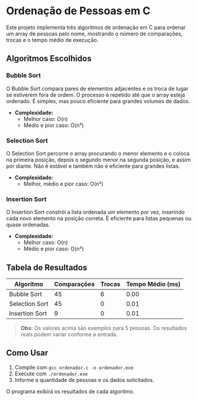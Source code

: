 # Ordenação de Pessoas em C

Este projeto implementa três algoritmos de ordenação em C para ordenar um array de pessoas pelo nome, mostrando o número de comparações, trocas e o tempo médio de execução.

## Algoritmos Escolhidos

### Bubble Sort
O Bubble Sort compara pares de elementos adjacentes e os troca de lugar se estiverem fora de ordem. O processo é repetido até que o array esteja ordenado. É simples, mas pouco eficiente para grandes volumes de dados.

- **Complexidade:**
  - Melhor caso: O(n)
  - Médio e pior caso: O(n²)

### Selection Sort
O Selection Sort percorre o array procurando o menor elemento e o coloca na primeira posição, depois o segundo menor na segunda posição, e assim por diante. Não é estável e também não é eficiente para grandes listas.

- **Complexidade:**
  - Melhor, médio e pior caso: O(n²)

### Insertion Sort
O Insertion Sort constrói a lista ordenada um elemento por vez, inserindo cada novo elemento na posição correta. É eficiente para listas pequenas ou quase ordenadas.

- **Complexidade:**
  - Melhor caso: O(n)
  - Médio e pior caso: O(n²)

## Tabela de Resultados 

| Algoritmo       | Comparações | Trocas | Tempo Médio (ms) |
|-----------------|-------------|--------|------------------|
| Bubble Sort     |    45       |   6    |      0.00        |
| Selection Sort  |    45       |   0    |      0.01        |
| Insertion Sort  |    9        |   0    |      0.01        |

> **Obs:** Os valores acima são exemplos para 5 pessoas. Os resultados reais podem variar conforme a entrada.

## Como Usar
1. Compile com `gcc ordenador.c -o ordenador.exe`
2. Execute com `./ordenador.exe`
3. Informe a quantidade de pessoas e os dados solicitados.

O programa exibirá os resultados de cada algoritmo.
